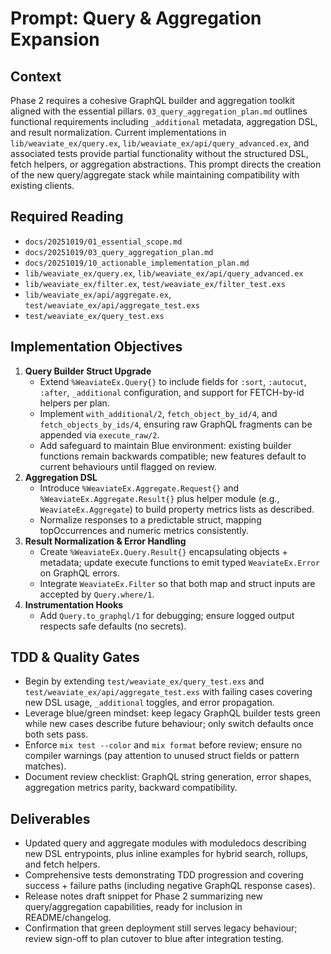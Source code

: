 # Prompt: Query & Aggregation Expansion

## Context
Phase 2 requires a cohesive GraphQL builder and aggregation toolkit aligned with the essential pillars. `03_query_aggregation_plan.md` outlines functional requirements including `_additional` metadata, aggregation DSL, and result normalization. Current implementations in `lib/weaviate_ex/query.ex`, `lib/weaviate_ex/api/query_advanced.ex`, and associated tests provide partial functionality without the structured DSL, fetch helpers, or aggregation abstractions. This prompt directs the creation of the new query/aggregate stack while maintaining compatibility with existing clients.

## Required Reading
- `docs/20251019/01_essential_scope.md`
- `docs/20251019/03_query_aggregation_plan.md`
- `docs/20251019/10_actionable_implementation_plan.md`
- `lib/weaviate_ex/query.ex`, `lib/weaviate_ex/api/query_advanced.ex`
- `lib/weaviate_ex/filter.ex`, `test/weaviate_ex/filter_test.exs`
- `lib/weaviate_ex/api/aggregate.ex`, `test/weaviate_ex/api/aggregate_test.exs`
- `test/weaviate_ex/query_test.exs`

## Implementation Objectives
1. **Query Builder Struct Upgrade**
   - Extend `%WeaviateEx.Query{}` to include fields for `:sort`, `:autocut`, `:after`, `_additional` configuration, and support for FETCH-by-id helpers per plan.
   - Implement `with_additional/2`, `fetch_object_by_id/4`, and `fetch_objects_by_ids/4`, ensuring raw GraphQL fragments can be appended via `execute_raw/2`.
   - Add safeguard to maintain Blue environment: existing builder functions remain backwards compatible; new features default to current behaviours until flagged on review.
2. **Aggregation DSL**
   - Introduce `%WeaviateEx.Aggregate.Request{}` and `%WeaviateEx.Aggregate.Result{}` plus helper module (e.g., `WeaviateEx.Aggregate`) to build property metrics lists as described.
   - Normalize responses to a predictable struct, mapping topOccurrences and numeric metrics consistently.
3. **Result Normalization & Error Handling**
   - Create `%WeaviateEx.Query.Result{}` encapsulating objects + metadata; update execute functions to emit typed `WeaviateEx.Error` on GraphQL errors.
   - Integrate `WeaviateEx.Filter` so that both map and struct inputs are accepted by `Query.where/1`.
4. **Instrumentation Hooks**
   - Add `Query.to_graphql/1` for debugging; ensure logged output respects safe defaults (no secrets).

## TDD & Quality Gates
- Begin by extending `test/weaviate_ex/query_test.exs` and `test/weaviate_ex/api/aggregate_test.exs` with failing cases covering new DSL usage, `_additional` toggles, and error propagation.
- Leverage blue/green mindset: keep legacy GraphQL builder tests green while new cases describe future behaviour; only switch defaults once both sets pass.
- Enforce `mix test --color` and `mix format` before review; ensure no compiler warnings (pay attention to unused struct fields or pattern matches).
- Document review checklist: GraphQL string generation, error shapes, aggregation metrics parity, backward compatibility.

## Deliverables
- Updated query and aggregate modules with moduledocs describing new DSL entrypoints, plus inline examples for hybrid search, rollups, and fetch helpers.
- Comprehensive tests demonstrating TDD progression and covering success + failure paths (including negative GraphQL response cases).
- Release notes draft snippet for Phase 2 summarizing new query/aggregation capabilities, ready for inclusion in README/changelog.
- Confirmation that green deployment still serves legacy behaviour; review sign-off to plan cutover to blue after integration testing.
